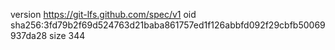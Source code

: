 version https://git-lfs.github.com/spec/v1
oid sha256:3fd79b2f69d524763d21baba861757ed1f126abbfd092f29cbfb50069937da28
size 344
